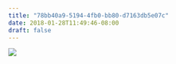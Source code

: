```yaml
---
title: "78bb40a9-5194-4fb0-bb80-d7163db5e07c"
date: 2018-01-28T11:49:46-08:00
draft: false
---
```


![](https://d17enza3bfujl8.cloudfront.net/IMG_20180128_142911-01.jpg)
